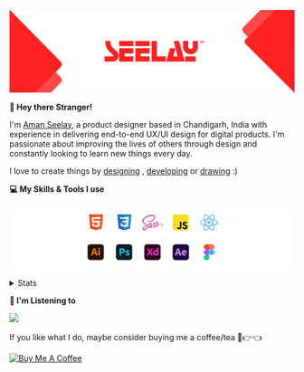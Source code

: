 [![banner](./images/seelay.svg)](https://www.seelay.in)

**👋 Hey there Stranger!**

I'm [Aman Seelay](https://www.seelay.in), a product designer based in Chandigarh, India with experience in delivering end-to-end UX/UI design for digital products. I'm passionate about improving the lives of others through design and constantly looking to learn new things every day.

I love to create things by [designing](https://www.seelay.in/#work) , [developing](https://www.seelay.in/#projects) or [drawing](https://art.seelay.in) :)

**💻 My Skills & Tools I use**

[![banner](./images/skills&tools.svg)](https://www.seelay.in/about)

<details>
  <summary>Stats</summary>

---

<!--START_SECTION:waka-->
![Profile Views](http://img.shields.io/badge/Profile%20Views-20-blue)

**🐱 My GitHub Data** 

> 📦 510.3 kB Used in GitHub's Storage 
 > 
> 🏆 284 Contributions in the Year 2023
 > 
> 💼 Opted to Hire
 > 
> 📜 1 Public Repository 
 > 
> 🔑 45 Private Repository 
 > 
**I'm a Night 🦉** 

```text
🌞 Morning                274 commits         █████░░░░░░░░░░░░░░░░░░░░   18.44 % 
🌆 Daytime                249 commits         ████░░░░░░░░░░░░░░░░░░░░░   16.76 % 
🌃 Evening                453 commits         ████████░░░░░░░░░░░░░░░░░   30.48 % 
🌙 Night                  510 commits         █████████░░░░░░░░░░░░░░░░   34.32 % 
```
📅 **I'm Most Productive on Sunday** 

```text
Monday                   188 commits         ███░░░░░░░░░░░░░░░░░░░░░░   12.65 % 
Tuesday                  273 commits         █████░░░░░░░░░░░░░░░░░░░░   18.37 % 
Wednesday                138 commits         ██░░░░░░░░░░░░░░░░░░░░░░░   09.29 % 
Thursday                 249 commits         ████░░░░░░░░░░░░░░░░░░░░░   16.76 % 
Friday                   164 commits         ███░░░░░░░░░░░░░░░░░░░░░░   11.04 % 
Saturday                 200 commits         ███░░░░░░░░░░░░░░░░░░░░░░   13.46 % 
Sunday                   274 commits         █████░░░░░░░░░░░░░░░░░░░░   18.44 % 
```


📊 **This Week I Spent My Time On** 

```text
🕑︎ Time Zone: Asia/Kolkata

💬 Programming Languages: 
JavaScript               11 mins             ████████░░░░░░░░░░░░░░░░░   32.98 % 
HTML                     10 mins             ███████░░░░░░░░░░░░░░░░░░   29.85 % 
JSON                     6 mins              ████░░░░░░░░░░░░░░░░░░░░░   17.57 % 
Markdown                 3 mins              ██░░░░░░░░░░░░░░░░░░░░░░░   09.18 % 
TypeScript               2 mins              ██░░░░░░░░░░░░░░░░░░░░░░░   08.08 % 

🔥 Editors: 
VS Code                  35 mins             █████████████████████████   100.00 % 

💻 Operating System: 
Windows                  35 mins             █████████████████████████   100.00 % 
```

**I Mostly Code in JavaScript** 

```text
JavaScript               32 repos            █████████████████░░░░░░░░   68.09 % 
TypeScript               12 repos            ██████░░░░░░░░░░░░░░░░░░░   25.53 % 
Java                     3 repos             ██░░░░░░░░░░░░░░░░░░░░░░░   06.38 % 
```




 Last Updated on 19/07/2023 06:38:53 UTC
<!--END_SECTION:waka-->

---

 </details>

**🎵 I'm Listening to**

<object data="https://now-play.vercel.app/api/generate?uid=7a17a86e-d6b7-43b5-8d9c-1d6dae42a779" >

  <img src="https://now-play.vercel.app/api/generate?uid=7a17a86e-d6b7-43b5-8d9c-1d6dae42a779" />

</object>

If you like what I do, maybe consider buying me a coffee/tea 🥺👉👈

<a href="https://www.buymeacoffee.com/seelay" target="_blank"><img src="https://cdn.buymeacoffee.com/buttons/v2/default-red.png" alt="Buy Me A Coffee" width="150" ></a>
